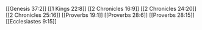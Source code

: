 [[Genesis 37:2]]
[[1 Kings 22:8]]
[[2 Chronicles 16:9]]
[[2 Chronicles 24:20]]
[[2 Chronicles 25:16]]
[[Proverbs 19:1]]
[[Proverbs 28:6]]
[[Proverbs 28:15]]
[[Ecclesiastes 9:15]]
